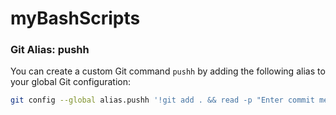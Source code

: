 # myBashScripts


### Git Alias: pushh

You can create a custom Git command `pushh` by adding the following alias to your global Git configuration:

```bash
git config --global alias.pushh '!git add . && read -p "Enter commit message: " msg && git commit -m "$msg" && git push origin main'
